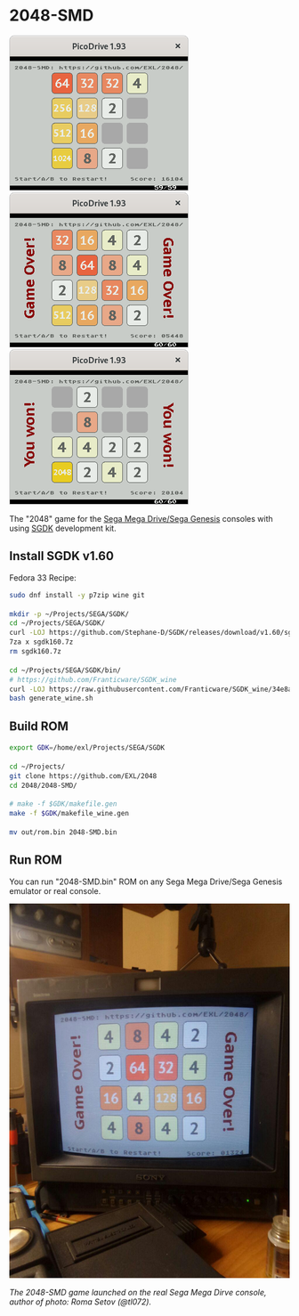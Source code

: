 2048-SMD
========

![2048-SMD Picodrive Screenshot 1](../image/2048-SMD-Picodrive-Screenshot1.png) ![2048-SMD Picodrive Screenshot 2](../image/2048-SMD-Picodrive-Screenshot2.png) ![2048-SMD Picodrive Screenshot 3](../image/2048-SMD-Picodrive-Screenshot3.png)

The "2048" game for the [Sega Mega Drive/Sega Genesis](https://en.wikipedia.org/wiki/Sega_Genesis) consoles with using [SGDK](https://github.com/Stephane-D/SGDK) development kit.

## Install SGDK v1.60

Fedora 33 Recipe:

```sh
sudo dnf install -y p7zip wine git

mkdir -p ~/Projects/SEGA/SGDK/
cd ~/Projects/SEGA/SGDK/
curl -LOJ https://github.com/Stephane-D/SGDK/releases/download/v1.60/sgdk160.7z
7za x sgdk160.7z
rm sgdk160.7z

cd ~/Projects/SEGA/SGDK/bin/
# https://github.com/Franticware/SGDK_wine
curl -LOJ https://raw.githubusercontent.com/Franticware/SGDK_wine/34e8a39077efb766e51e3c3739495f08ce21d40f/generate_wine.sh
bash generate_wine.sh
```

## Build ROM

```sh
export GDK=/home/exl/Projects/SEGA/SGDK

cd ~/Projects/
git clone https://github.com/EXL/2048
cd 2048/2048-SMD/

# make -f $GDK/makefile.gen
make -f $GDK/makefile_wine.gen

mv out/rom.bin 2048-SMD.bin
```

## Run ROM

You can run "2048-SMD.bin" ROM on any Sega Mega Drive/Sega Genesis emulator or real console.

![2048-SMD Photo](../image/2048-SMD-Photo.jpg)

*The 2048-SMD game launched on the real Sega Mega Dirve console, author of photo: Roma Setov (@tl072).*
